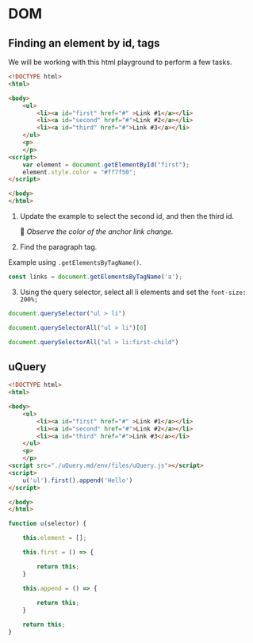 # DOM

## Finding an element by id, tags

We will be working with this html playground to perform a few tasks.

```html |{type: 'playground'}
<!DOCTYPE html>
<html>

<body>
    <ul>
        <li><a id="first" href="#" >Link #1</a></li>
        <li><a id="second" href="#">Link #2</a></li>
        <li><a id="third" href="#">Link #3</a></li>
    </ul>
    <p>
    </p>
<script>
    var element = document.getElementById("first");
    element.style.color = "#ff7f50";
</script>    

</body>
</html>
```

1. Update the example to select the second id, and then the third id.  

   👀 _Observe the color of the anchor link change._

2. Find the paragraph tag. 

Example using `.getElementsByTagName()`.

```js
const links = document.getElementsByTagName('a');
```

3. Using the query selector, select all li elements and set the `font-size: 200%;`

```js
document.querySelector("ul > li")
```

```js
document.querySelectorAll("ul > li")[0]

document.querySelectorAll("ul > li:first-child")
```

## uQuery

```html |{type: 'playground'}
<!DOCTYPE html>
<html>

<body>
    <ul>
        <li><a id="first" href="#" >Link #1</a></li>
        <li><a id="second" href="#">Link #2</a></li>
        <li><a id="third" href="#">Link #3</a></li>
    </ul>
    <p>
    </p>
<script src="./uQuery.md/env/files/uQuery.js"></script>
<script>
    u('ul').first().append('Hello')
</script>

</body>
</html>
```


```js |{type: 'file', path: '/Course/Pages/DOM/uQuery.js'}
function u(selector) {

    this.element = [];

    this.first = () => {

        return this;
    }

    this.append = () => {
   
        return this;
    }

    return this;
}
```